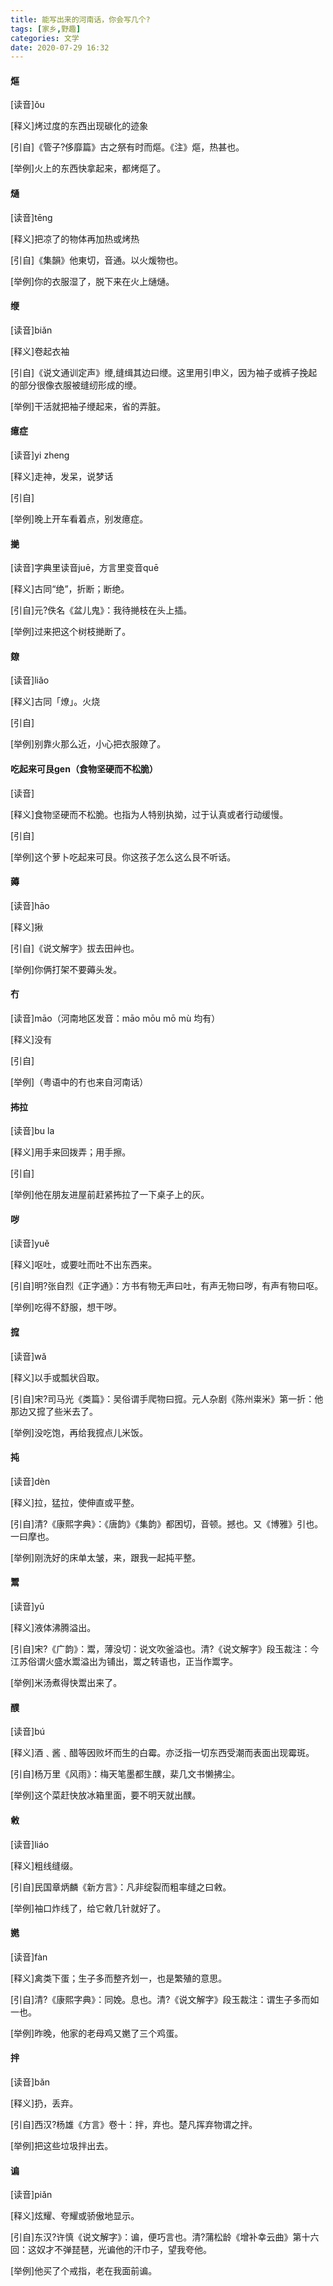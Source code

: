 ```yaml
---
title: 能写出来的河南话，你会写几个?
tags: [家乡,野趣]
categories: 文学
date: 2020-07-29 16:32
---
```



#### 熰

[读音]ǒu

[释义]烤过度的东西出现碳化的迹象

[引自]《管子?侈靡篇》古之祭有时而熰。《注》熰，热甚也。

[举例]火上的东西快拿起来，都烤熰了。

#### 熥

[读音]tēng

[释义]把凉了的物体再加热或烤热

[引自]《集韻》他東切，音通。以火煖物也。

[举例]你的衣服湿了，脱下来在火上熥熥。

#### 缏

[读音]biǎn

[释义]卷起衣袖

[引自]《说文通训定声》缏,缝缉其边曰缏。这里用引申义，因为袖子或裤子挽起的部分很像衣服被缝纫形成的缏。

[举例]干活就把袖子缏起来，省的弄脏。

#### 癔症

[读音]yi zheng

[释义]走神，发呆，说梦话

[引自]

[举例]晚上开车看着点，别发癔症。

#### 撧

[读音]字典里读音juē，方言里变音quē

[释义]古同“绝”，折断；断绝。

[引自]元?佚名《盆儿鬼》：我待撧枝在头上插。

[举例]过来把这个树枝撧断了。

#### 爒

[读音]liǎo

[释义]古同「燎」。火烧

[引自]

[举例]别靠火那么近，小心把衣服爒了。

#### 吃起来可艮gen（食物坚硬而不松脆）

[读音]

[释义]食物坚硬而不松脆。也指为人特别执拗，过于认真或者行动缓慢。

[引自]

[举例]这个萝卜吃起来可艮。你这孩子怎么这么艮不听话。

#### 薅

[读音]hāo

[释义]揪

[引自]《说文解字》拔去田艸也。

[举例]你俩打架不要薅头发。

#### 冇

[读音]māo（河南地区发音：māo mōu mō mù 均有）

[释义]没有

[引自]

[举例]（粤语中的冇也来自河南话）

#### 抪拉

[读音]bu la

[释义]用手来回拨弄；用手擦。

[引自]

[举例]他在朋友进屋前赶紧抪拉了一下桌子上的灰。

#### 哕

[读音]yuě

[释义]呕吐，或要吐而吐不出东西来。

[引自]明?张自烈《正字通》：方书有物无声曰吐，有声无物曰哕，有声有物曰呕。

[举例]吃得不舒服，想干哕。

#### 搲

[读音]wǎ

[释义]以手或瓢状舀取。

[引自]宋?司马光《类篇》：吴俗谓手爬物曰搲。元人杂剧《陈州粜米》第一折：他那边又搲了些米去了。

[举例]没吃饱，再给我搲点儿米饭。

#### 扽

[读音]dèn

[释义]拉，猛拉，使伸直或平整。

[引自]清?《康熙字典》：《唐韵》《集韵》都困切，音顿。撼也。又《博雅》引也。一曰摩也。

[举例]刚洗好的床单太皱，来，跟我一起扽平整。

#### 鬻

[读音]yū

[释义]液体沸腾溢出。

[引自]宋?《广韵》：鬻，薄没切：说文吹釜溢也。清?《说文解字》段玉裁注：今江苏俗谓火盛水鬻溢出为铺出，鬻之转语也，正当作鬻字。

[举例]米汤煮得快鬻出来了。

#### 醭

[读音]bú

[释义]酒﹑酱﹑醋等因败坏而生的白霉。亦泛指一切东西受潮而表面出现霉斑。

[引自]杨万里《风雨》：梅天笔墨都生醭，棐几文书懒拂尘。

[举例]这个菜赶快放冰箱里面，要不明天就出醭。

#### 敹

[读音]liáo

[释义]粗线缝缀。

[引自]民国章炳麟《新方言》：凡非绽裂而粗率缝之曰敹。

[举例]袖口炸线了，给它敹几针就好了。

#### 嬎

[读音]fàn

[释义]禽类下蛋；生子多而整齐划一，也是繁殖的意思。

[引自]清?《康熙字典》：同娩。息也。清?《说文解字》段玉裁注：谓生子多而如一也。

[举例]昨晚，他家的老母鸡又嬎了三个鸡蛋。

#### 拌

[读音]bǎn

[释义]扔，丢弃。

[引自]西汉?杨雄《方言》卷十：拌，弃也。楚凡挥弃物谓之拌。

[举例]把这些垃圾拌出去。

#### 谝

[读音]piǎn

[释义]炫耀、夸耀或骄傲地显示。

[引自]东汉?许慎《说文解字》：谝，便巧言也。清?蒲松龄《增补幸云曲》第十六回：这奴才不弹琵琶，光谝他的汗巾子，望我夸他。

[举例]他买了个戒指，老在我面前谝。

